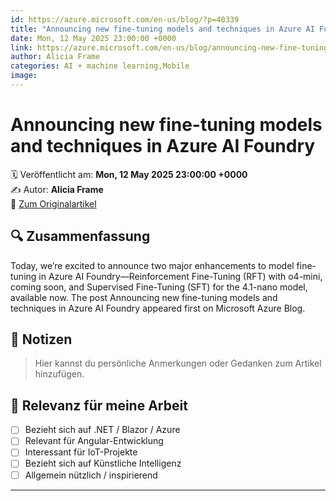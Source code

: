 ```yaml
---
id: https://azure.microsoft.com/en-us/blog/?p=40339
title: "Announcing new fine-tuning models and techniques in Azure AI Foundry"
date: Mon, 12 May 2025 23:00:00 +0000
link: https://azure.microsoft.com/en-us/blog/announcing-new-fine-tuning-models-and-techniques-in-azure-ai-foundry/
author: Alicia Frame
categories: AI + machine learning,Mobile
image: 
---
```


# Announcing new fine-tuning models and techniques in Azure AI Foundry

🗓️ Veröffentlicht am: **Mon, 12 May 2025 23:00:00 +0000**  
✍️ Autor: **Alicia Frame**  
🔗 [Zum Originalartikel](https://azure.microsoft.com/en-us/blog/announcing-new-fine-tuning-models-and-techniques-in-azure-ai-foundry/)

## 🔍 Zusammenfassung

Today, we’re excited to announce two major enhancements to model fine-tuning in Azure AI Foundry—Reinforcement Fine-Tuning (RFT) with o4-mini, coming soon, and Supervised Fine-Tuning (SFT) for the 4.1-nano model, available now. The post Announcing new fine-tuning models and techniques in Azure AI Foundry appeared first on Microsoft Azure Blog. 

## 📌 Notizen

> Hier kannst du persönliche Anmerkungen oder Gedanken zum Artikel hinzufügen.

## 🧠 Relevanz für meine Arbeit

- [ ] Bezieht sich auf .NET / Blazor / Azure
- [ ] Relevant für Angular-Entwicklung
- [ ] Interessant für IoT-Projekte
- [ ] Bezieht sich auf Künstliche Intelligenz
- [ ] Allgemein nützlich / inspirierend

---
